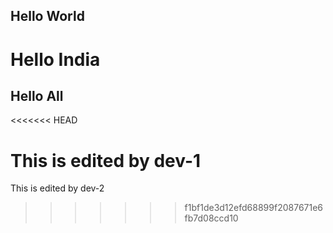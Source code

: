 ## Hello World
#  Hello India
## Hello All
<<<<<<< HEAD


This is edited by dev-1
=======
This is edited by dev-2
>>>>>>> f1bf1de3d12efd68899f2087671e6fb7d08ccd10
